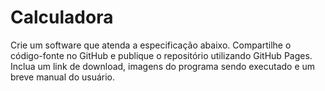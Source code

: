 # Calculadora
Crie um software que atenda a especificação abaixo. Compartilhe o código-fonte no GitHub e publique o repositório utilizando GitHub Pages. Inclua um link de download, imagens do programa sendo executado e um breve manual do usuário.
